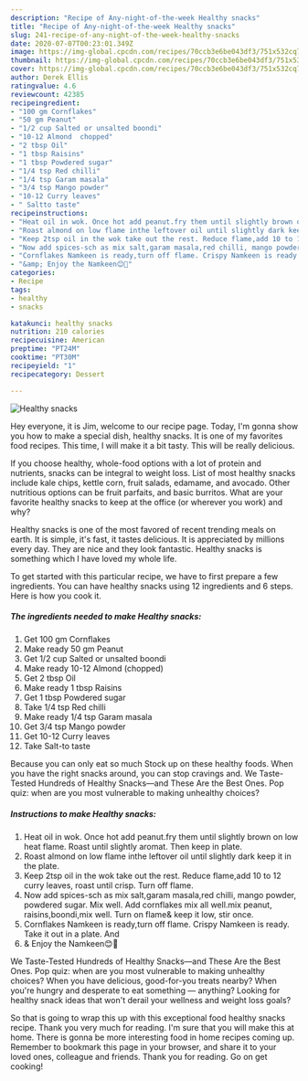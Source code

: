 ```yaml
---
description: "Recipe of Any-night-of-the-week Healthy snacks"
title: "Recipe of Any-night-of-the-week Healthy snacks"
slug: 241-recipe-of-any-night-of-the-week-healthy-snacks
date: 2020-07-07T00:23:01.349Z
image: https://img-global.cpcdn.com/recipes/70ccb3e6be043df3/751x532cq70/healthy-snacks-recipe-main-photo.jpg
thumbnail: https://img-global.cpcdn.com/recipes/70ccb3e6be043df3/751x532cq70/healthy-snacks-recipe-main-photo.jpg
cover: https://img-global.cpcdn.com/recipes/70ccb3e6be043df3/751x532cq70/healthy-snacks-recipe-main-photo.jpg
author: Derek Ellis
ratingvalue: 4.6
reviewcount: 42385
recipeingredient:
- "100 gm Cornflakes"
- "50 gm Peanut"
- "1/2 cup Salted or unsalted boondi"
- "10-12 Almond  chopped"
- "2 tbsp Oil"
- "1 tbsp Raisins"
- "1 tbsp Powdered sugar"
- "1/4 tsp Red chilli"
- "1/4 tsp Garam masala"
- "3/4 tsp Mango powder"
- "10-12 Curry leaves"
- " Saltto taste"
recipeinstructions:
- "Heat oil in wok. Once hot add peanut.fry them until slightly brown on low heat flame. Roast until slightly aromat. Then keep in plate."
- "Roast almond on low flame inthe leftover oil until slightly dark keep it in the plate."
- "Keep 2tsp oil in the wok take out the rest. Reduce flame,add 10 to 12 curry leaves, roast until crisp. Turn off flame."
- "Now add spices-sch as mix salt,garam masala,red chilli, mango powder, powdered sugar. Mix well. Add cornflakes mix all well.mix peanut, raisins,boondi,mix well. Turn on flame&amp; keep it low, stir once."
- "Cornflakes Namkeen is ready,turn off flame. Crispy Namkeen is ready. Take it out in a plate. And"
- "&amp; Enjoy the Namkeen😊🙏"
categories:
- Recipe
tags:
- healthy
- snacks

katakunci: healthy snacks 
nutrition: 210 calories
recipecuisine: American
preptime: "PT24M"
cooktime: "PT30M"
recipeyield: "1"
recipecategory: Dessert

---
```



![Healthy snacks](https://img-global.cpcdn.com/recipes/70ccb3e6be043df3/751x532cq70/healthy-snacks-recipe-main-photo.jpg)

Hey everyone, it is Jim, welcome to our recipe page. Today, I'm gonna show you how to make a special dish, healthy snacks. It is one of my favorites food recipes. This time, I will make it a bit tasty. This will be really delicious.

If you choose healthy, whole-food options with a lot of protein and nutrients, snacks can be integral to weight loss. List of most healthy snacks include kale chips, kettle corn, fruit salads, edamame, and avocado. Other nutritious options can be fruit parfaits, and basic burritos. What are your favorite healthy snacks to keep at the office (or wherever you work) and why?

Healthy snacks is one of the most favored of recent trending meals on earth. It is simple, it's fast, it tastes delicious. It is appreciated by millions every day. They are nice and they look fantastic. Healthy snacks is something which I have loved my whole life.


To get started with this particular recipe, we have to first prepare a few ingredients. You can have healthy snacks using 12 ingredients and 6 steps. Here is how you cook it.

<!--inarticleads1-->

##### The ingredients needed to make Healthy snacks:

1. Get 100 gm Cornflakes
1. Make ready 50 gm Peanut
1. Get 1/2 cup Salted or unsalted boondi
1. Make ready 10-12 Almond  (chopped)
1. Get 2 tbsp Oil
1. Make ready 1 tbsp Raisins
1. Get 1 tbsp Powdered sugar
1. Take 1/4 tsp Red chilli
1. Make ready 1/4 tsp Garam masala
1. Get 3/4 tsp Mango powder
1. Get 10-12 Curry leaves
1. Take  Salt-to taste


Because you can only eat so much Stock up on these healthy foods. When you have the right snacks around, you can stop cravings and. We Taste-Tested Hundreds of Healthy Snacks—and These Are the Best Ones. Pop quiz: when are you most vulnerable to making unhealthy choices? 

<!--inarticleads2-->

##### Instructions to make Healthy snacks:

1. Heat oil in wok. Once hot add peanut.fry them until slightly brown on low heat flame. Roast until slightly aromat. Then keep in plate.
1. Roast almond on low flame inthe leftover oil until slightly dark keep it in the plate.
1. Keep 2tsp oil in the wok take out the rest. Reduce flame,add 10 to 12 curry leaves, roast until crisp. Turn off flame.
1. Now add spices-sch as mix salt,garam masala,red chilli, mango powder, powdered sugar. Mix well. Add cornflakes mix all well.mix peanut, raisins,boondi,mix well. Turn on flame&amp; keep it low, stir once.
1. Cornflakes Namkeen is ready,turn off flame. Crispy Namkeen is ready. Take it out in a plate. And
1. &amp; Enjoy the Namkeen😊🙏


We Taste-Tested Hundreds of Healthy Snacks—and These Are the Best Ones. Pop quiz: when are you most vulnerable to making unhealthy choices? When you have delicious, good-for-you treats nearby? When you&#39;re hungry and desperate to eat something — anything? Looking for healthy snack ideas that won&#39;t derail your wellness and weight loss goals? 

So that is going to wrap this up with this exceptional food healthy snacks recipe. Thank you very much for reading. I'm sure that you will make this at home. There is gonna be more interesting food in home recipes coming up. Remember to bookmark this page in your browser, and share it to your loved ones, colleague and friends. Thank you for reading. Go on get cooking!
